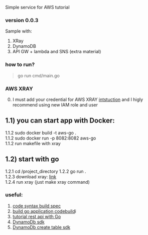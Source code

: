 Simple service for AWS tutorial 

### version 0.0.3

Sample with:
1) XRay  
2) DynamoDB  
3) API GW + lambda and SNS (extra material)   

### how to run?
> go run cmd/main.go

### AWS XRAY
0) I must add your credential for AWS XRAY [intstuction](https://docs.aws.amazon.com/sdk-for-go/v1/developer-guide/configuring-sdk.html#specifying-credentials) and I higly recommend using new IAM role and user


## 1.1) you can start app with Docker:  
 1.1.2 sudo docker build -t aws-go .  
 1.1.2 sudo docker run -p 8082:8082 aws-go  
 1.1.2 run makefile with xray
   
## 1.2) start with go   
 1.2.1 cd /project_directory 
 1.2.2 go run .  
 1.2.3 download xray: [link](https://docs.aws.amazon.com/xray/latest/devguide/xray-daemon.html#xray-daemon-permissions)  
 1.2.4 run xray (just make xray command)

### useful:
1. [code syntax build spec](https://docs.aws.amazon.com/codebuild/latest/userguide/build-spec-ref.html#build-spec-ref-syntax)
2. [build go application codebuild](https://dev.classmethod.jp/articles/building-go-project-in-codebuild/)i
3. [tutorial rest api with Go](https://tutorialedge.net/golang/creating-restful-api-with-golang/)
4. [DynamoDb sdk](https://docs.aws.amazon.com/sdk-for-go/v1/developer-guide/dynamo-example-scan-table-item.html)  
5. [DynamoDb create table sdk](https://docs.aws.amazon.com/sdk-for-go/v1/developer-guide/dynamo-example-load-table-items-from-json.html)  